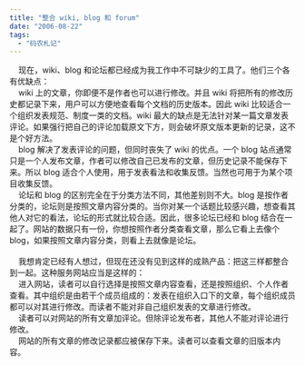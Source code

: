 ```yaml
---
title: "整合 wiki, blog 和 forum"
date: "2006-08-22"
tags: 
  - "码农札记"
---
```


    现在，wiki、blog 和论坛都已经成为我工作中不可缺少的工具了。他们三个各有优缺点：  
    wiki 上的文章，你即便不是作者也可以进行修改。并且 wiki 将把所有的修改历史都记录下来，用户可以方便地查看每个文档的历史版本。因此 wiki 比较适合一个组织发表规范、制度一类的文档。wiki 最大的缺点是无法针对某一篇文章发表评论。如果强行把自己的评论加载原文下方，则会破坏原文版本更新的记录，这不是个好方法。  
    blog 解决了发表评论的问题，但同时丧失了 wiki 的优点。一个 blog 站点通常只是一个人发布文章，作者可以修改自己已发布的文章，但历史记录不能保存下来。所以 blog 适合个人使用，用于发表看法和收集反馈。当然也可用于为某个项目收集反馈。  
    论坛和 blog 的区别完全在于分类方法不同，其他差别则不大。blog 是按作者分类的，论坛则是按照文章内容分类的。当你对某一个话题比较感兴趣，想查看其他人对它的看法，论坛的形式就比较合适。因此，很多论坛已经和 blog 结合在一起了。网站的数据只有一份，你想按照作者分类查看文章，那么它看上去像个 blog，如果按照文章内容分类，则看上去就像是论坛。  
   
    我想肯定已经有人想过，但现在还没有见到这样的成熟产品：把这三样都整合到一起。这种服务网站应当是这样的：  
    进入网站，读者可以自行选择是按照文章内容查看，还是按照组织、个人作者查看。其中组织是由若干个成员组成的：发表在组织入口下的文章，每个组织成员都可以对其进行修改。而读者不能对非自己组织发表的文章进行修改。  
    读者可以对网站的所有文章加评论。但除评论发布者，其他人不能对评论进行修改。  
    网站的所有文章的修改记录都应被保存下来。读者可以查看文章的旧版本内容。  

  
